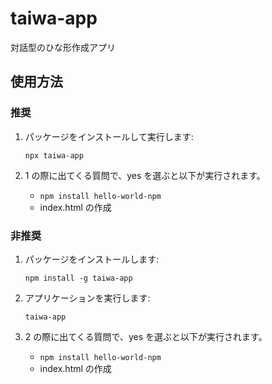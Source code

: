 # taiwa-app

対話型のひな形作成アプリ

## 使用方法

### 推奨

1. パッケージをインストールして実行します:

   ```shell
   npx taiwa-app
   ```

2. 1 の際に出てくる質問で、yes を選ぶと以下が実行されます。

   - `npm install hello-world-npm`
   - index.html の作成

### 非推奨

1. パッケージをインストールします:

   ```shell
   npm install -g taiwa-app
   ```

2. アプリケーションを実行します:

   ```shell
   taiwa-app
   ```

3. 2 の際に出てくる質問で、yes を選ぶと以下が実行されます。

   - `npm install hello-world-npm`
   - index.html の作成
